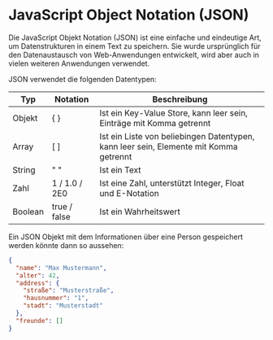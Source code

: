 # JavaScript Object Notation (JSON)

Die JavaScript Objekt Notation (JSON) ist eine einfache und eindeutige Art, um Datenstrukturen in einem Text zu speichern. Sie wurde ursprünglich für den Datenaustausch von Web-Anwendungen entwickelt, wird aber auch in vielen weiteren Anwendungen verwendet.

JSON verwendet die folgenden Datentypen:

| Typ | Notation | Beschreibung |
| --- | --- | --- |
Objekt | { } | Ist ein Key-Value Store, kann leer sein, Einträge mit Komma getrennt|
Array | [ ] | Ist ein Liste von beliebingen Datentypen, kann leer sein, Elemente mit Komma getrennt |
String | " " | Ist ein Text |
Zahl | 1 / 1.0 / 2E0   | Ist eine Zahl, unterstützt Integer, Float und E-Notation |
Boolean | true / false | Ist ein Wahrheitswert |

Ein JSON Objekt mit dem Informationen über eine Person gespeichert werden könnte dann so aussehen:

```json
{
  "name": "Max Mustermann",
  "alter": 42,
  "address": {
    "straße": "Musterstraße",
    "hausnummer": "1",
    "stadt": "Musterstadt"
  },
  "freunde": []
}
```	